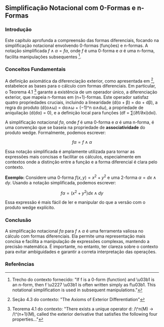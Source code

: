 ## Simplificação Notacional com 0-Formas e n-Formas

### Introdução
Este capítulo aprofunda a compreensão das formas diferenciais, focando na simplificação notacional envolvendo 0-formas (funções) e n-formas. A notação simplificada $f \wedge \alpha = f\alpha$, onde $f$ é uma 0-forma e $\alpha$ é uma n-forma, facilita manipulações subsequentes [^1].

### Conceitos Fundamentais
A definição axiomática da diferenciação exterior, como apresentada em [^2], estabelece as bases para o cálculo com formas diferenciais. Em particular, o Teorema 4.1 [^3] garante a existência de um operador único, a diferenciação exterior, que mapeia n-formas em (n+1)-formas. Este operador satisfaz quatro propriedades cruciais, incluindo a linearidade (d(α + β) = dα + dβ), a regra do produto (d(α∧ω) = dα∧ω + (−1)^n α∧dω), a propriedade de aniquilação (d(dα) = 0), e a definição local para funções (df = ∑(∂f/∂xi)dxi).

A simplificação notacional $f \alpha$, onde $f$ é uma 0-forma e $\alpha$ é uma n-forma, é uma convenção que se baseia na propriedade de **associatividade** do produto wedge. Formalmente, podemos escrever:

$$f \alpha = f \wedge \alpha$$

Essa notação simplificada é amplamente utilizada para tornar as expressões mais concisas e facilitar os cálculos, especialmente em contextos onde a distinção entre a função e a forma diferencial é clara pelo contexto.

**Exemplo:**
Considere uma 0-forma $f(x, y) = x^2 + y^2$ e uma 2-forma $\alpha = dx \wedge dy$. Usando a notação simplificada, podemos escrever:

$$f\alpha = (x^2 + y^2) dx \wedge dy$$

Essa expressão é mais fácil de ler e manipular do que a versão com o produto wedge explícito.

### Conclusão
A simplificação notacional $f \alpha$ para $f \wedge \alpha$ é uma ferramenta valiosa no cálculo com formas diferenciais. Ela permite uma representação mais concisa e facilita a manipulação de expressões complexas, mantendo a precisão matemática. É importante, no entanto, ter clareza sobre o contexto para evitar ambiguidades e garantir a correta interpretação das operações.

### Referências
[^1]: Trecho do contexto fornecido: "If f is a 0-form (function) and \u03b1 is an n-form, then f \u2227 \u03b1 is often written simply as f\u03b1. This notational simplification is used in subsequent manipulations."
[^2]: Seção 4.3 do contexto: "The Axioms of Exterior Differentiation"
[^3]: Teorema 4.1 do contexto: "There exists a unique operator d: /\\^n(M) -> /\\^(n+1)(M), called the exterior derivative that satisfies the following four properties..."

<!-- END -->